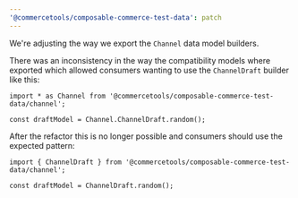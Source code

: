 ```yaml
---
'@commercetools/composable-commerce-test-data': patch
---
```


We're adjusting the way we export the `Channel` data model builders.

There was an inconsistency in the way the compatibility models where exported which allowed consumers wanting to use the `ChannelDraft` builder like this:

```
import * as Channel from '@commercetools/composable-commerce-test-data/channel';

const draftModel = Channel.ChannelDraft.random();
```

After the refactor this is no longer possible and consumers should use the expected pattern:

```
import { ChannelDraft } from '@commercetools/composable-commerce-test-data/channel';

const draftModel = ChannelDraft.random();
```
